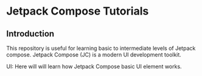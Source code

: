 # Jetpack Compose Tutorials
## Introduction
This repository is useful for learning basic to intermediate levels of Jetpack compose. Jetpack Compose (JC) is a modern UI development toolkit.

UI: Here will will learn how Jetpack Compose basic UI element works.
